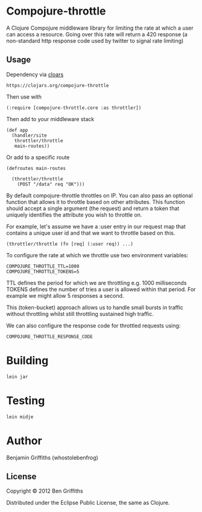 # Compojure-throttle

A Clojure Compojure middleware library for limiting the rate at which a user
can access a resource. Going over this rate will return a 420 response (a non-standard
http response code used by twitter to signal rate limiting)

## Usage

Dependency via [cloars](https://clojars.org/compojure-throttle)

    https://clojars.org/compojure-throttle

Then use with 

    (:require [compojure-throttle.core :as throttler])

Then add to your middleware stack

    (def app
      (handler/site
       throttler/throttle
       main-routes))

Or add to a specific route

    (defroutes main-routes

      (throttler/throttle
        (POST "/data" req "OK")))

By default compojure-throttle throttles on IP. You can also pass an optional function
that allows it to throttle based on other attributes. This function should accept a
single argument (the request) and return a token that uniquely identifies the attribute you wish to throttle on.

For example, let's assume we have a :user entry in our request map that contains a
unique user id and that we want to throttle based on this.

    (throttler/throttle (fn [req] (:user req)) ...)

To configure the rate at which we throttle use two environment variables:

    COMPOJURE_THROTTLE_TTL=1000
    COMPOJURE_THROTTLE_TOKENS=5

TTL defines the period for which we are throttling e.g. 1000 milliseconds
TOKENS defines the number of tries a user is allowed within that period.
For example we might allow 5 responses a second.

This (token-bucket) approach allows us to handle small bursts in traffic without
throttling whilst still throttling sustained high traffic.

We can also configure the response code for throttled requests using:

    COMPOJURE_THROTTLE_RESPONSE_CODE

# Building #

    lein jar

# Testing #

    lein midje

# Author #

Benjamin Griffiths (whostolebenfrog)

## License

Copyright © 2012 Ben Griffiths

Distributed under the Eclipse Public License, the same as Clojure.
